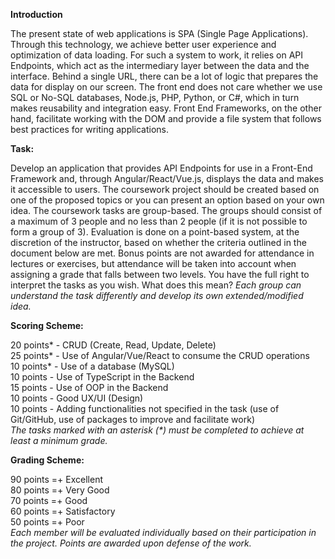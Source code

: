 **Introduction**

The present state of web applications is SPA (Single Page Applications). 
Through this technology, we achieve better user experience and optimization of data loading. 
For such a system to work, it relies on API Endpoints, which act as the intermediary layer between the data and the interface. 
Behind a single URL, there can be a lot of logic that prepares the data for display on our screen. 
The front end does not care whether we use SQL or No-SQL databases, Node.js, PHP, Python, or C#, which in turn makes reusability and integration easy. 
Front End Frameworks, on the other hand, facilitate working with the DOM and provide a file system that follows best practices for writing applications.

**Task:**

Develop an application that provides API Endpoints for use in a Front-End Framework and, through Angular/React/Vue.js, 
displays the data and makes it accessible to users. The coursework project should be created based on one of the proposed 
topics or you can present an option based on your own idea. The coursework tasks are group-based. The groups should consist of 
a maximum of 3 people and no less than 2 people (if it is not possible to form a group of 3). Evaluation is done on a point-based system, 
at the discretion of the instructor, based on whether the criteria outlined in the document below are met. 
Bonus points are not awarded for attendance in lectures or exercises, but attendance will be taken into account when assigning 
a grade that falls between two levels. You have the full right to interpret the tasks as you wish. What does this mean? 
_Each group can understand the task differently and develop its own extended/modified idea._

**Scoring Scheme:**

20 points* - CRUD (Create, Read, Update, Delete)  
25 points* - Use of Angular/Vue/React to consume the CRUD operations  
10 points* - Use of a database (MySQL)  
10 points - Use of TypeScript in the Backend  
15 points - Use of OOP in the Backend  
10 points - Good UX/UI (Design)  
10 points - Adding functionalities not specified in the task (use of Git/GitHub, use of packages to improve and facilitate work)  
_The tasks marked with an asterisk (*) must be completed to achieve at least a minimum grade._  

**Grading Scheme:**

90 points =+ Excellent  
80 points =+ Very Good  
70 points =+ Good  
60 points =+ Satisfactory  
50 points =+ Poor  
_Each member will be evaluated individually based on their participation in the project. Points are awarded upon defense of the work._







